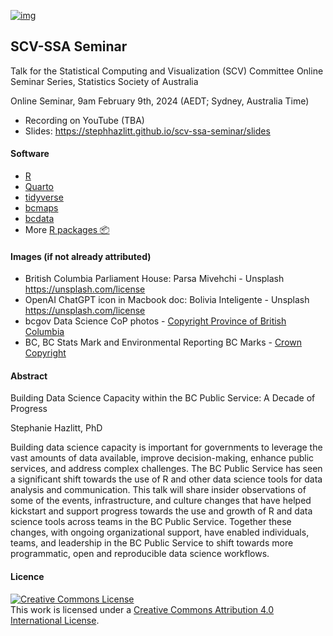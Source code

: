 [![img](https://img.shields.io/badge/Lifecycle-Maturing-007EC6)](https://github.com/bcgov/repomountie/blob/master/doc/lifecycle-badges.md)

## SCV-SSA Seminar

Talk for the Statistical Computing and Visualization (SCV) Committee Online Seminar Series, Statistics Society of Australia

Online Seminar, 9am February 9th, 2024 (AEDT; Sydney, Australia Time)

- Recording on YouTube (TBA)
- Slides: <https://stephhazlitt.github.io/scv-ssa-seminar/slides>

#### Software
- [R](https://www.r-project.org/)
- [Quarto](https://quarto.org)
- [tidyverse](https://www.tidyverse.org/)
- [bcmaps](https://bcgov.github.io/bcmaps/)
- [bcdata](https://bcgov.github.io/bcdata/)
- More [R packages 📦](https://github.com/stephhazlitt/scv-ssa-seminar/blob/main/slides.qmd#L29-L38)

#### Images (if not already attributed)
- British Columbia Parliament House: Parsa Mivehchi - Unsplash https://unsplash.com/license
- OpenAI ChatGPT icon in Macbook doc: Bolivia Inteligente - Unsplash https://unsplash.com/license
- bcgov Data Science CoP photos - [Copyright Province of British Columbia](https://www2.gov.bc.ca/gov/content/home/copyright)
- BC, BC Stats Mark and Environmental Reporting BC Marks - [Crown Copyright](https://www2.gov.bc.ca/gov/content?id=202ADEEF3B3840E99ABAB3D1D1A5007B) 

#### Abstract
Building Data Science Capacity within the BC Public Service: A Decade of Progress

Stephanie Hazlitt, PhD

Building data science capacity is important for governments to leverage the vast amounts of data available, improve decision-making, enhance public services, and address complex challenges. The BC Public Service has seen a significant shift towards the use of R and other data science tools for data analysis and communication. This talk will share insider observations of some of the events, infrastructure, and culture changes that have helped kickstart and support progress towards the use and growth of R and data science tools across teams in the BC Public Service. Together these changes, with ongoing organizational support, have enabled individuals, teams, and leadership in the BC Public Service to shift towards more programmatic, open and reproducible data science workflows.

#### Licence

<a rel="license" href="http://creativecommons.org/licenses/by/4.0/"><img alt="Creative Commons License" style="border-width:0" src="https://i.creativecommons.org/l/by/4.0/88x31.png" /></a><br />This
work is licensed under a
<a rel="license" href="http://creativecommons.org/licenses/by/4.0/">Creative
Commons Attribution 4.0 International License</a>.

